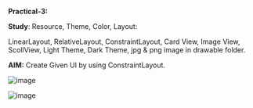**Practical-3:**

**Study**: Resource, Theme, Color, Layout:

LinearLayout, RelativeLayout,  ConstraintLayout, Card View, Image View, ScollView, Light Theme, Dark Theme, jpg & png image in drawable folder.


**AIM:** Create Given UI by using ConstraintLayout.

![image](https://github.com/rutviprajapati16/MAD_Practical3_21012011123/assets/97946004/d08bf952-bdfd-46da-995e-267e1994f572)




![image](https://github.com/rutviprajapati16/MAD_Practical3_21012011123/assets/97946004/893836c6-1efe-4577-bbe4-cf254eaab071)


